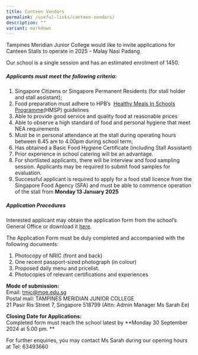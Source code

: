 ```yaml
---
title: Canteen Vendors
permalink: /useful-links/canteen-vendors/
description: ""
variant: markdown
---
```

Tampines Meridian Junior College would like to invite applications for Canteen Stalls to operate in 2025 –  Malay Nasi Padang

Our school is a single session and has an estimated enrolment of 1450.
##### Applicants must meet the following criteria:

1.  Singapore Citizens or Singapore Permanent Residents (for stall holder and stall assistant);
2.  Food preparation must adhere to HPB’s &nbsp;[Healthy Meals In Schools Programme](https://www.hpb.gov.sg/schools/school-programmes/healthy-meals-in-schools-programme)(HMSP) guidelines
3.  Able to provide good service and quality food at reasonable prices
4.  Able to observe a high standard of food and personal hygiene that meet NEA requirements
5.  Must be in personal attendance at the stall during operating hours between 6.45 am to 4.00pm during school term;
6.  Has obtained a Basic Food Hygiene Certificate (including Stall Assistant)
7.  Prior experience in school catering will be an advantage.
8.  For shortlisted applicants, there will be interview and food sampling session. Applicants may be required to submit food samples for evaluation.
9.  Successful applicant is required to apply for a food stall licence from the Singapore Food Agency (SFA) and must be able to commence operation of the stall from **Monday 13 January 2025**

##### Application Procedures
Interested applicant may obtain the application form from the school’s General Office or download it [here](/files/Useful%20Links/application_for_canteen_stall_in_existing_school.pdf).

The Application Form must be duly completed and accompanied with the following documents:
1. Photocopy of NRIC (front and back)
2. One recent passport-sized photograph (in colour)
3. Proposed daily menu and pricelist.
4. Photocopies of relevant certifications and experiences

**Mode of submission:**<br>
Email: tmjc@moe.edu.sg<br>
Postal mail: TAMPINES MERIDIAN JUNIOR COLLEGE<br>
21 Pasir Ris Street 7,  Singapore 518799 (Attn: Admin Manager Ms Sarah Ee)

**Closing Date for Applications:** <br>
Completed form must reach the school latest by **Monday 30 September 2024 at 5.00 pm. **

For further enquiries, you may contact Ms Sarah during our opening hours at Tel: 63493660